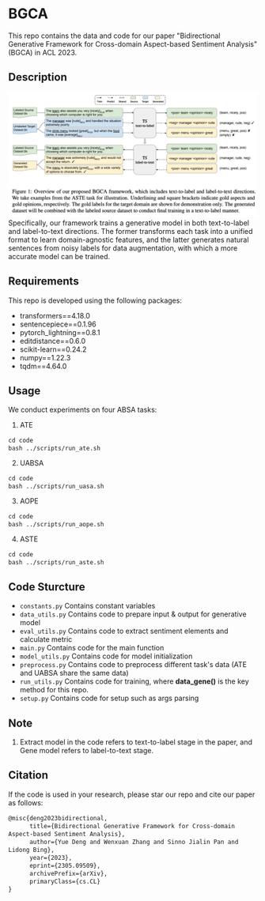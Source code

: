 # BGCA

This repo contains the data and code for our paper "Bidirectional Generative Framework for Cross-domain Aspect-based Sentiment Analysis" (BGCA) in ACL 2023.

## Description
![](./figure/overview.jpg)
Specifically, our framework trains a generative model in both text-to-label and label-to-text directions. The former transforms each task into a unified format to learn domain-agnostic features, and the latter generates natural sentences from noisy labels for data augmentation, with which a more accurate model can be trained.

## Requirements

This repo is developed using the following packages:
- transformers==4.18.0
- sentencepiece==0.1.96
- pytorch_lightning==0.8.1
- editdistance==0.6.0
- scikit-learn==0.24.2
- numpy==1.22.3
- tqdm==4.64.0

## Usage
We conduct experiments on four ABSA tasks:
1. ATE
```
cd code
bash ../scripts/run_ate.sh
```
2. UABSA
```
cd code
bash ../scripts/run_uasa.sh
```
3. AOPE
```
cd code
bash ../scripts/run_aope.sh
```
4. ASTE
```
cd code
bash ../scripts/run_aste.sh
```

## Code Sturcture
* ```constants.py``` Contains constant variables
* ```data_utils.py``` Contains code to prepare input & output for generative model
* ```eval_utils.py``` Contains code to extract sentiment elements and calculate metric
* ```main.py``` Contains code for the main function
* ```model_utils.py``` Contains code for model initialization
* ```preprocess.py``` Contains code to preprocess different task's data (ATE and UABSA share the same data)
* ```run_utils.py``` Contains code for training, where **data_gene()** is the key method for this repo.
* ```setup.py``` Contains code for setup such as args parsing

## Note
1. Extract model in the code refers to text-to-label stage in the paper, and Gene model refers to label-to-text stage.


## Citation
If the code is used in your research, please star our repo and cite our paper as follows:
```
@misc{deng2023bidirectional,
      title={Bidirectional Generative Framework for Cross-domain Aspect-based Sentiment Analysis},
      author={Yue Deng and Wenxuan Zhang and Sinno Jialin Pan and Lidong Bing},
      year={2023},
      eprint={2305.09509},
      archivePrefix={arXiv},
      primaryClass={cs.CL}
}
```

